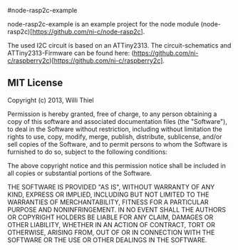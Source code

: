 #node-rasp2c-example

node-rasp2c-example is an example project for the node module (node-rasp2c)[https://github.com/ni-c/node-rasp2c].

The used I2C circuit is based on an ATTiny2313. The circuit-schematics and ATTiny2313-Firmware can be found here: (https://github.com/ni-c/raspberry2c)[https://github.com/ni-c/raspberry2c].

## MIT License

Copyright (c) 2013, Willi Thiel

Permission is hereby granted, free of charge, to any person obtaining a copy
of this software and associated documentation files (the "Software"), to deal
in the Software without restriction, including without limitation the rights
to use, copy, modify, merge, publish, distribute, sublicense, and/or sell
copies of the Software, and to permit persons to whom the Software is
furnished to do so, subject to the following conditions:

The above copyright notice and this permission notice shall be included in
all copies or substantial portions of the Software.

THE SOFTWARE IS PROVIDED "AS IS", WITHOUT WARRANTY OF ANY KIND, EXPRESS OR
IMPLIED, INCLUDING BUT NOT LIMITED TO THE WARRANTIES OF MERCHANTABILITY,
FITNESS FOR A PARTICULAR PURPOSE AND NONINFRINGEMENT. IN NO EVENT SHALL THE
AUTHORS OR COPYRIGHT HOLDERS BE LIABLE FOR ANY CLAIM, DAMAGES OR OTHER
LIABILITY, WHETHER IN AN ACTION OF CONTRACT, TORT OR OTHERWISE, ARISING FROM,
OUT OF OR IN CONNECTION WITH THE SOFTWARE OR THE USE OR OTHER DEALINGS IN
THE SOFTWARE. 